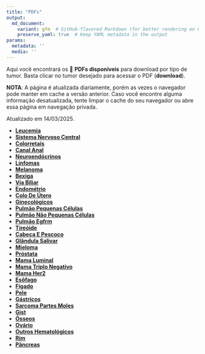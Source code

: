 ```yaml
---
title: "PDFs"
output: 
  md_document:
    variant: gfm  # GitHub-flavored Markdown (for better rendering on GitHub)
    preserve_yaml: true  # Keep YAML metadata in the output
params:
  metadata: ''
  media: ''
---
```


<script async src="https://scripts.simpleanalyticscdn.com/latest.js"></script>

Aqui você encontrará os 📝 **PDFs disponíveis** para download por tipo
de tumor. Basta clicar no tumor desejado para acessar o PDF
(**download**).

**NOTA**: A página é atualizada diariamente, porém as vezes o navegador
pode manter em cache a versão anterior. Caso você encontre alguma
informação desatualizada, tente limpar o cache do seu navegador ou abre
essa página em navegação privada.

Atualizado em 14/03/2025.

- [**Leucemia**](https://coeoralmeds-e768.restdb.io/media/67d3bd14f63b80480014902a?download=true)
- [**Sistema Nervoso
  Central**](https://coeoralmeds-e768.restdb.io/media/67d3bd16f63b80480014902d?download=true)
- [**Colorretais**](https://coeoralmeds-e768.restdb.io/media/67d3bd19f63b804800149033?download=true)
- [**Canal
  Anal**](https://coeoralmeds-e768.restdb.io/media/67d3bd1af63b804800149035?download=true)
- [**Neuroendócrinos**](https://coeoralmeds-e768.restdb.io/media/67d3bd1bf63b804800149036?download=true)
- [**Linfomas**](https://coeoralmeds-e768.restdb.io/media/67d3bd1cf63b804800149038?download=true)
- [**Melanoma**](https://coeoralmeds-e768.restdb.io/media/67d3bd1df63b80480014903a?download=true)
- [**Bexiga**](https://coeoralmeds-e768.restdb.io/media/67d3bd1ef63b80480014903c?download=true)
- [**Via
  Biliar**](https://coeoralmeds-e768.restdb.io/media/67d3bd1ff63b80480014903e?download=true)
- [**Endométrio**](https://coeoralmeds-e768.restdb.io/media/67d3bd20f63b804800149040?download=true)
- [**Colo De
  Útero**](https://coeoralmeds-e768.restdb.io/media/67d3bd21f63b804800149042?download=true)
- [**Ginecológicos**](https://coeoralmeds-e768.restdb.io/media/67d3bd23f63b804800149044?download=true)
- [**Pulmão Pequenas
  Células**](https://coeoralmeds-e768.restdb.io/media/67d3bd24f63b804800149046?download=true)
- [**Pulmão Não Pequenas
  Células**](https://coeoralmeds-e768.restdb.io/media/67d3bd25f63b804800149048?download=true)
- [**Pulmão
  Egfrm**](https://coeoralmeds-e768.restdb.io/media/67d3bd26f63b80480014904a?download=true)
- [**Tireóide**](https://coeoralmeds-e768.restdb.io/media/67d3bd28f63b80480014904e?download=true)
- [**Cabeça E
  Pescoço**](https://coeoralmeds-e768.restdb.io/media/67d3bd29f63b804800149050?download=true)
- [**Glândula
  Salivar**](https://coeoralmeds-e768.restdb.io/media/67d3bd2bf63b804800149052?download=true)
- [**Mieloma**](https://coeoralmeds-e768.restdb.io/media/67d3bd2cf63b804800149054?download=true)
- [**Próstata**](https://coeoralmeds-e768.restdb.io/media/67d3bd2df63b804800149056?download=true)
- [**Mama
  Luminal**](https://coeoralmeds-e768.restdb.io/media/67d3bd2ff63b80480014905a?download=true)
- [**Mama Triplo
  Negativo**](https://coeoralmeds-e768.restdb.io/media/67d3bd30f63b80480014905c?download=true)
- [**Mama
  Her2**](https://coeoralmeds-e768.restdb.io/media/67d3bd32f63b80480014905e?download=true)
- [**Esôfago**](https://coeoralmeds-e768.restdb.io/media/67d3bd33f63b804800149060?download=true)
- [**Fígado**](https://coeoralmeds-e768.restdb.io/media/67d3bd34f63b804800149066?download=true)
- [**Pele**](https://coeoralmeds-e768.restdb.io/media/67d3bd35f63b804800149068?download=true)
- [**Gástricos**](https://coeoralmeds-e768.restdb.io/media/67d3bd36f63b804800149069?download=true)
- [**Sarcoma Partes
  Moles**](https://coeoralmeds-e768.restdb.io/media/67d3bd38f63b80480014906c?download=true)
- [**Gist**](https://coeoralmeds-e768.restdb.io/media/67d3bd39f63b80480014906d?download=true)
- [**Ósseos**](https://coeoralmeds-e768.restdb.io/media/67d3bd3af63b80480014906f?download=true)
- [**Ovário**](https://coeoralmeds-e768.restdb.io/media/67d3bd3bf63b804800149071?download=true)
- [**Outros
  Hematológicos**](https://coeoralmeds-e768.restdb.io/media/67d3bd3cf63b804800149073?download=true)
- [**Rim**](https://coeoralmeds-e768.restdb.io/media/67d3bd3df63b804800149075?download=true)
- [**Pâncreas**](https://coeoralmeds-e768.restdb.io/media/67d3bd3ef63b804800149077?download=true)
